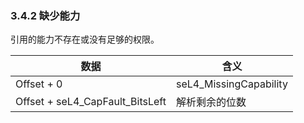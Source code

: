 ### 3.4.2 缺少能力

引用的能力不存在或没有足够的权限。

数据 | 含义
--- | ---
Offset + 0 | seL4_MissingCapability
Offset + seL4_CapFault_BitsLeft | 解析剩余的位数
